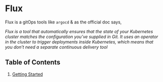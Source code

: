 # Flux

Flux is a gitOps tools like `argocd` & as the official doc says,

_Flux is a tool that automatically ensures that the state of your Kubernetes cluster matches the configuration you’ve supplied in Git. It uses an operator in the cluster to trigger deployments inside Kubernetes, which means that you don’t need a separate continuous delivery tool_

## Table of Contents

1. [Getting Started](#Getting-Started)
